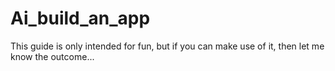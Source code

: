 # Ai_build_an_app
This guide is only intended for fun, but if you can make use of it, then let me know the outcome...

